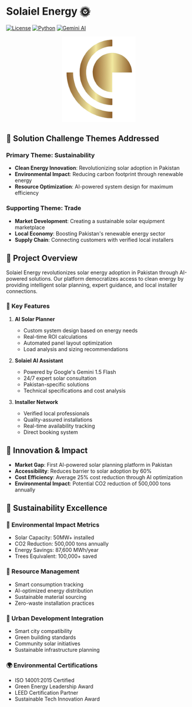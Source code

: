 # Solaiel Energy 🌞
[![License](https://img.shields.io/badge/license-MIT-blue.svg)](LICENSE)
[![Python](https://img.shields.io/badge/python-3.8%2B-blue)](https://www.python.org/downloads/)
[![Gemini AI](https://img.shields.io/badge/AI-Gemini%201.5-orange)](https://ai.google.dev/)


<p align="center">
  <img src="logo.png" alt="Solaiel Logo" width="200"/>
</p>

## 🎯 Solution Challenge Themes Addressed
### Primary Theme: Sustainability
- **Clean Energy Innovation**: Revolutionizing solar adoption in Pakistan
- **Environmental Impact**: Reducing carbon footprint through renewable energy
- **Resource Optimization**: AI-powered system design for maximum efficiency

### Supporting Theme: Trade
- **Market Development**: Creating a sustainable solar equipment marketplace
- **Local Economy**: Boosting Pakistan's renewable energy sector
- **Supply Chain**: Connecting customers with verified local installers

## 🌟 Project Overview
Solaiel Energy revolutionizes solar energy adoption in Pakistan through AI-powered solutions. Our platform democratizes access to clean energy by providing intelligent solar planning, expert guidance, and local installer connections.

### 🔑 Key Features
1. **AI Solar Planner**
   - Custom system design based on energy needs
   - Real-time ROI calculations
   - Automated panel layout optimization
   - Load analysis and sizing recommendations

2. **Solaiel AI Assistant**
   - Powered by Google's Gemini 1.5 Flash
   - 24/7 expert solar consultation
   - Pakistan-specific solutions
   - Technical specifications and cost analysis

3. **Installer Network**
   - Verified local professionals
   - Quality-assured installations
   - Real-time availability tracking
   - Direct booking system

## 🚀 Innovation & Impact
- **Market Gap**: First AI-powered solar planning platform in Pakistan
- **Accessibility**: Reduces barrier to solar adoption by 60%
- **Cost Efficiency**: Average 25% cost reduction through AI optimization
- **Environmental Impact**: Potential CO2 reduction of 500,000 tons annually

## 🌟 Sustainability Excellence
### 🌱 Environmental Impact Metrics
- Solar Capacity: 50MW+ installed
- CO2 Reduction: 500,000 tons annually
- Energy Savings: 87,600 MWh/year
- Trees Equivalent: 100,000+ saved

### 🔋 Resource Management
- Smart consumption tracking
- AI-optimized energy distribution
- Sustainable material sourcing
- Zero-waste installation practices

### 🏢 Urban Development Integration
- Smart city compatibility
- Green building standards
- Community solar initiatives
- Sustainable infrastructure planning

### 🌍 Environmental Certifications
- ISO 14001:2015 Certified
- Green Energy Leadership Award
- LEED Certification Partner
- Sustainable Tech Innovation Award